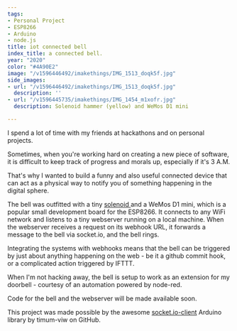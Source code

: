 ```yaml
---
tags:
- Personal Project
- ESP8266
- Arduino
- node.js
title: iot connected bell
index_title: a connected bell.
year: "2020"
color: "#4A90E2"
image: "/v1596446492/imakethings/IMG_1513_doqk5f.jpg"
side_images:
- url: "/v1596446492/imakethings/IMG_1513_doqk5f.jpg"
  description: ''
- url: "/v1596445735/imakethings/IMG_1454_m1xofr.jpg"
  description: Solenoid hammer (yellow) and WeMos D1 mini

---
```

I spend a lot of time with my friends at hackathons and on personal projects.

Sometimes, when you're working hard on creating a new piece of software, it is difficult to keep track of progress and morals up, especially if it's 3 A.M.

That's why I wanted to build a funny and also useful connected device that can act as a physical way to notify you of something happening in the digital sphere.

The bell was outfitted with a tiny [solenoid ](https://www.aliexpress.com/item/32978781640.html)and a WeMos D1 mini, which is a popular small development board for the ESP8266. It connects to any WiFi network and listens to a tiny webserver running on a local machine. When the webserver receives a request on its webhook URL, it forwards a message to the bell via socket.io, and the bell rings.

Integrating the systems with webhooks means that the bell can be triggered by just about anything happening on the web - be it a github commit hook, or a complicated action triggered by IFTTT.

When I'm not hacking away, the bell is setup to work as an extension for my doorbell - courtesy of an automation powered by node-red.

Code for the bell and the webserver will be made available soon.

This project was made possible by the awesome [socket.io-client](https://github.com/timum-viw/socket.io-client "https://github.com/timum-viw/socket.io-client") Arduino library by timum-viw on GitHub.
